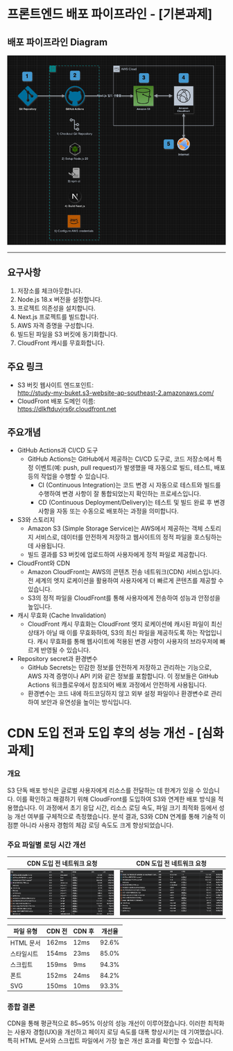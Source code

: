 # 프론트엔드 배포 파이프라인 - [기본과제]

## 배포 파이프라인 Diagram

![alt text](./public/image.png)

---

## 요구사항

1. 저장소를 체크아웃합니다.
2. Node.js 18.x 버전을 설정합니다.
3. 프로젝트 의존성을 설치합니다.
4. Next.js 프로젝트를 빌드합니다.
5. AWS 자격 증명을 구성합니다.
6. 빌드된 파일을 S3 버킷에 동기화합니다.
7. CloudFront 캐시를 무효화합니다.

## 주요 링크

- S3 버킷 웹사이트 엔드포인트:  
  http://study-my-buket.s3-website-ap-southeast-2.amazonaws.com/
- CloudFront 배포 도메인 이름:  
  https://dlkftduvjrs6r.cloudfront.net

## 주요개념

- GitHub Actions과 CI/CD 도구
  - GitHub Actions는 GitHub에서 제공하는 CI/CD 도구로, 코드 저장소에서 특정 이벤트(예: push, pull request)가 발생했을 때 자동으로 빌드, 테스트, 배포 등의 작업을 수행할 수 있습니다.
    - CI (Continuous Integration)는 코드 변경 시 자동으로 테스트와 빌드를 수행하여 변경 사항이 잘 통합되었는지 확인하는 프로세스입니다.
    - CD (Continuous Deployment/Delivery)는 테스트 및 빌드 완료 후 변경 사항을 자동 또는 수동으로 배포하는 과정을 의미합니다.
- S3와 스토리지
  - Amazon S3 (Simple Storage Service)는 AWS에서 제공하는 객체 스토리지 서비스로, 데이터를 안전하게 저장하고 웹사이트의 정적 파일을 호스팅하는 데 사용됩니다.
  - 빌드 결과를 S3 버킷에 업로드하여 사용자에게 정적 파일로 제공합니다.
- CloudFront와 CDN
  - Amazon CloudFront는 AWS의 콘텐츠 전송 네트워크(CDN) 서비스입니다. 전 세계의 엣지 로케이션을 활용하여 사용자에게 더 빠르게 콘텐츠를 제공할 수 있습니다.
  - S3의 정적 파일을 CloudFront를 통해 사용자에게 전송하여 성능과 안정성을 높입니다.
- 캐시 무효화 (Cache Invalidation)
  - CloudFront 캐시 무효화는 CloudFront 엣지 로케이션에 캐시된 파일이 최신 상태가 아닐 때 이를 무효화하여, S3의 최신 파일을 제공하도록 하는 작업입니다. 캐시 무효화를 통해 웹사이트에 적용된 변경 사항이 사용자의 브라우저에 빠르게 반영될 수 있습니다.
- Repository secret과 환경변수
  - GitHub Secrets는 민감한 정보를 안전하게 저장하고 관리하는 기능으로, AWS 자격 증명이나 API 키와 같은 정보를 포함합니다. 이 정보들은 GitHub Actions 워크플로우에서 참조되어 배포 과정에서 안전하게 사용됩니다.
  - 환경변수는 코드 내에 하드코딩하지 않고 외부 설정 파일이나 환경변수로 관리하여 보안과 유연성을 높이는 방식입니다.

# CDN 도입 전과 도입 후의 성능 개선 - [심화과제]

### 개요

S3 단독 배포 방식은 글로벌 사용자에게 리소스를 전달하는 데 한계가 있을 수 있습니다. 이를 확인하고 해결하기 위해 CloudFront를 도입하여 S3와 연계한 배포 방식을 적용했습니다. 이 과정에서 초기 응답 시간, 리소스 로딩 속도, 파일 크기 최적화 등에서 성능 개선 여부를 구체적으로 측정했습니다. 분석 결과, S3와 CDN 연계를 통해 기술적 이점뿐 아니라 사용자 경험의 체감 로딩 속도도 크게 향상되었습니다.

### 주요 파일별 로딩 시간 개선

| CDN 도입 전 네트워크 요청         | CDN 도입 전 네트워크 요청         |
| --------------------------------- | --------------------------------- |
| ![alt text](./public/image-1.png) | ![alt text](./public/image-2.png) |

| 파일 유형  | CDN 전 | CDN 후 | 개선율 |
| ---------- | ------ | ------ | ------ |
| HTML 문서  | 162ms  | 12ms   | 92.6%  |
| 스타일시트 | 154ms  | 23ms   | 85.0%  |
| 스크립트   | 159ms  | 9ms    | 94.3%  |
| 폰트       | 152ms  | 24ms   | 84.2%  |
| SVG        | 150ms  | 10ms   | 93.3%  |

### 종합 결론

CDN을 통해 평균적으로 85~95% 이상의 성능 개선이 이루어졌습니다. 이러한 최적화는 사용자 경험(UX)을 개선하고 페이지 로딩 속도를 대폭 향상시키는 데 기여했습니다. 특히 HTML 문서와 스크립트 파일에서 가장 높은 개선 효과를 확인할 수 있습니다.
